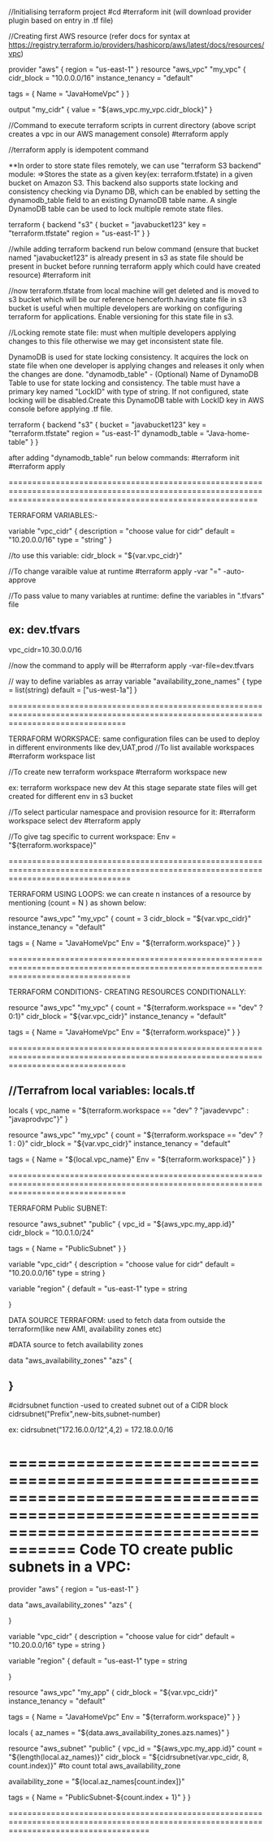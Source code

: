 
//Initialising terraform project
#cd <location having terraform file>
#terraform init (will download provider plugin based on entry in .tf file)

//Creating first AWS resource (refer docs for syntax at https://registry.terraform.io/providers/hashicorp/aws/latest/docs/resources/vpc)

provider "aws" {
  region = "us-east-1"
}
resource "aws_vpc" "my_vpc" {
  cidr_block       = "10.0.0.0/16"
  instance_tenancy = "default"

  tags = {
    Name = "JavaHomeVpc"
  }
}

output "my_cidr" {
  value = "${aws_vpc.my_vpc.cidr_block}"
}



//Command to execute terraform scripts in current directory (above script creates a vpc in our AWS management console)
#terraform apply

//terraform apply is idempotent command

**In order to store state files remotely, we can use "terraform S3 backend" module:
=>Stores the state as a given key(ex: terraform.tfstate) in a given bucket on Amazon S3. This backend also supports state locking and consistency checking via Dynamo DB, which can be enabled by setting the dynamodb_table field to an existing DynamoDB table name. A single DynamoDB table can be used to lock multiple remote state files.

terraform {
  backend "s3" {
    bucket = "javabucket123"
    key    = "terraform.tfstate"
    region = "us-east-1"
  }
}

//while adding terraform backend run below command (ensure that bucket named "javabucket123" is already present in s3 as state file should be present in bucket before running terraform apply which could have created resource)
#terraform init

//now terraform.tfstate from local machine will get deleted and is moved to s3 bucket which will be our reference henceforth.having state file in s3 bucket is useful when multiple developers are working on configuring terraform for applications. Enable versioning for this state file in s3.


//Locking remote state file: must when multiple developers applying changes to this file otherwise we may get inconsistent state file.

DynamoDB is used for state locking consistency. It acquires the lock on state file when one developer is applying changes and releases it only when the changes are done.
"dynamodb_table" - (Optional) Name of DynamoDB Table to use for state locking and consistency. The table must have a primary key named "LockID" with type of string. If not configured, state locking will be disabled.Create this DynamoDB table with LockID key in AWS console before applying .tf file.


terraform {
  backend "s3" {
    bucket         = "javabucket123"
    key            = "terraform.tfstate"
    region         = "us-east-1"
    dynamodb_table = "Java-home-table"
  }
}


after adding "dynamodb_table" run below commands:
#terraform init
#terraform apply

=================================================================================================================================================================

TERRAFORM VARIABLES:-

variable "vpc_cidr" {
  description = "choose value for cidr"
  default     = "10.20.0.0/16"
  type = "string"
}

//to use this variable:
cidr_block = "${var.vpc_cidr}"

//To change varaible value at runtime
#terraform apply -var "<VARIABLE>=<VALUE>" -auto-approve

//To pass value to many variables at runtime:
define the variables in ".tfvars" file

ex: dev.tfvars
---------------------
vpc_cidr=10.30.0.0/16


//now the command to apply will be
#terraform apply -var-file=dev.tfvars


// way to define variables as array
variable "availability_zone_names" {
  type    = list(string)
  default = ["us-west-1a"]
}


=====================================================================================================================================

TERRAFORM WORKSPACE: same configuration files can be used to deploy in different environments like dev,UAT,prod
//To list available workspaces
#terraform workspace list

//To create new terraform workspace
#terraform workspace new <name-of-new-workspace>

ex: terraform workspace new dev
At this stage separate state files will get created for different env in s3 bucket

//To select particular namespace and provision resource for it:
#terraform workspace select dev
#terraform apply

//To give tag specific to current workspace:
    Env  = "${terraform.workspace}"
	
======================================================================================================================================

TERRAFORM USING LOOPS: we can create n instances of a resource by mentioning (count = N ) as shown below:

resource "aws_vpc" "my_vpc" {
  count            = 3
  cidr_block       = "${var.vpc_cidr}"
  instance_tenancy = "default"

  tags = {
    Name = "JavaHomeVpc"
    Env  = "${terraform.workspace}"
  }
}

======================================================================================================================================

TERRAFORM CONDITIONS- CREATING RESOURCES CONDITIONALLY:

resource "aws_vpc" "my_vpc" {
  count            = "${terraform.workspace == "dev" ? 0:1}"
  cidr_block       = "${var.vpc_cidr}"
  instance_tenancy = "default"

  tags = {
    Name = "JavaHomeVpc"
    Env  = "${terraform.workspace}"
  }
}

=====================================================================================================================================

//Terrafrom local variables:
locals.tf
----------

locals {
  vpc_name = "${terraform.workspace == "dev" ? "javadevvpc" : "javaprodvpc"}"
}

resource "aws_vpc" "my_vpc" {
  count            = "${terraform.workspace == "dev" ? 1 : 0}"
  cidr_block       = "${var.vpc_cidr}"
  instance_tenancy = "default"

  tags = {
    Name = "${local.vpc_name}"
    Env  = "${terraform.workspace}"
  }
}

=====================================================================================================================================

TERRAFORM Public SUBNET:

resource "aws_subnet" "public" {
  vpc_id     = "${aws_vpc.my_app.id}"
  cidr_block = "10.0.1.0/24"

  tags = {
    Name = "PublicSubnet"
  }
}

variable "vpc_cidr" {
  description = "choose value for cidr"
  default     = "10.20.0.0/16"
  type        = string
}

variable "region" {
  default = "us-east-1"
  type    = string

}



DATA SOURCE TERRAFORM: used to fetch data from outside the terraform(like new AMI, availability zones etc)

#DATA source to fetch availability zones

data "aws_availability_zones" "azs" {

}
--------------------------------------------------------------------------------------------------------------------------------------
#cidrsubnet function -used to created subnet out of a CIDR block
cidrsubnet("Prefix",new-bits,subnet-number)

ex: cidrsubnet("172.16.0.0/12",4,2) = 172.18.0.0/16



=========================================================================================================================================
Code TO create public subnets in a VPC:
========================================================================================================================================
provider "aws" {
  region = "us-east-1"
}

data "aws_availability_zones" "azs" {

}

variable "vpc_cidr" {
  description = "choose value for cidr"
  default     = "10.20.0.0/16"
  type        = string
}

variable "region" {
  default = "us-east-1"
  type    = string

}

resource "aws_vpc" "my_app" {
  cidr_block       = "${var.vpc_cidr}"
  instance_tenancy = "default"

  tags = {
    Name = "JavaHomeVpc"
    Env  = "${terraform.workspace}"
  }
}

locals {
  az_names = "${data.aws_availability_zones.azs.names}"
}

resource "aws_subnet" "public" {
  vpc_id     = "${aws_vpc.my_app.id}"
  count      = "${length(local.az_names)}"
  cidr_block = "${cidrsubnet(var.vpc_cidr, 8, count.index)}"
  #to count total aws_availability_zone

  availability_zone = "${local.az_names[count.index]}"

  tags = {
    Name = "PublicSubnet-${count.index + 1}"
  }
}

==========================================================================================================================================








